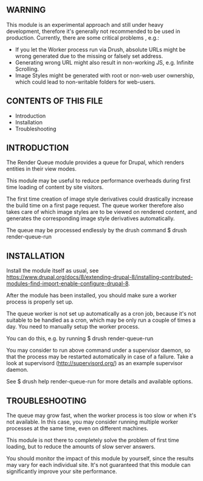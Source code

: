 WARNING
-------

This module is an experimental approach and still under heavy development,
therefore it's generally not recommended to be used in production.
Currently, there are some critical problems , e.g.:

- If you let the Worker process run via Drush,
  absolute URLs might be wrong generated due to the missing or falsely set address.
- Generating wrong URL might also result in non-working JS, e.g. Infinite Scrolling.
- Image Styles might be generated with root or non-web user ownership,
  which could lead to non-writable folders for web-users.

CONTENTS OF THIS FILE
---------------------
   
 * Introduction
 * Installation
 * Troubleshooting

INTRODUCTION
------------
 
The Render Queue module provides a queue for Drupal,
which renders entities in their view modes.

This module may be useful to reduce performance overheads
during first time loading of content by site visitors.

The first time creation of image style derivatives could drastically increase
the build time on a first page request.
The queue worker therefore also takes care of
which image styles are to be viewed on rendered content,
and generates the corresponding image style derivatives automatically.

The queue may be processed endlessly by the drush command
$ drush render-queue-run

INSTALLATION
------------

Install the module itself as usual, see
https://www.drupal.org/docs/8/extending-drupal-8/installing-contributed-modules-find-import-enable-configure-drupal-8.

After the module has been installed,
you should make sure a worker process is properly set up.

The queue worker is not set up automatically as a cron job,
because it's not suitable to be handled as a cron,
which may be only run a couple of times a day.
You need to manually setup the worker process.

You can do this, e.g. by running
$ drush render-queue-run

You may consider to run above command under a supervisor daemon,
so that the process may be restarted automatically in case of a failure.
Take a look at supervisord (http://supervisord.org/)
as an example supervisor daemon.

See
$ drush help render-queue-run
for more details and available options.

TROUBLESHOOTING
---------------

The queue may grow fast, when the worker process is too slow
or when it's not available.
In this case, you may consider running multiple worker processes
at the same time, even on different machines.

This module is not there to completely solve the problem of first time loading,
but to reduce the amounts of slow server answers.

You should monitor the impact of this module by yourself,
since the results may vary for each individual site.
It's not guaranteed that this module
can significantly improve your site performance.

